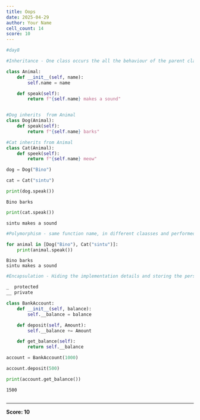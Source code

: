 ```yaml
---
title: Oops
date: 2025-04-29
author: Your Name
cell_count: 14
score: 10
---
```


```python
#day8
```


```python
#Inheritance - One class occurs the all the behaviour of the parent class is known as Inheritance
```


```python
class Animal:
    def __init__(self, name):
        self.name = name

    def speak(self):
        return f"{self.name} makes a sound"


#Dog inherits  from Animal
class Dog(Animal):
    def speak(self):
        return f"{self.name} barks"

#Cat inherits from Animal
class Cat(Animal):
    def speek(self):
        return f"{self.name} meow"
```


```python
dog = Dog("Bino")
```


```python
cat = Cat("sintu")
```


```python
print(dog.speak())
```

    Bino barks



```python
print(cat.speak())
```

    sintu makes a sound



```python
#Polymorphism - same function name, in different claasses and performed by many ways

```


```python
for animal in [Dog("Bino"), Cat("sintu")]:
    print(animal.speak())
```

    Bino barks
    sintu makes a sound



```python
#Encapsulation - Hiding the implementation details and storing the personality of the user

_  protected
__ private
```


```python
class BankAccount:
    def __init__(self, balance):
        self.__balance = balance

    def deposit(self, Amount):
        self.__balance += Amount

    def get_balance(self):
        return self.__balance

account = BankAccount(1000)
```


```python
account.deposit(500)
```


```python
print(account.get_balance())
```

    1500



```python

```


---
**Score: 10**